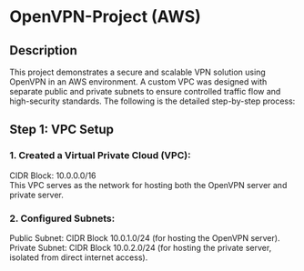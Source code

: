 # OpenVPN-Project (AWS)

## Description
This project demonstrates a secure and scalable VPN solution using OpenVPN in an AWS environment. A custom VPC was designed with separate public and private subnets to ensure controlled traffic flow and high-security standards. The following is the detailed step-by-step process:

## Step 1: VPC Setup
### 1. Created a Virtual Private Cloud (VPC):
CIDR Block: 10.0.0.0/16  
This VPC serves as the network for hosting both the OpenVPN server and private server.

### 2. Configured Subnets:
Public Subnet: CIDR Block 10.0.1.0/24 (for hosting the OpenVPN server).  
Private Subnet: CIDR Block 10.0.2.0/24 (for hosting the private server, isolated from direct internet access).

